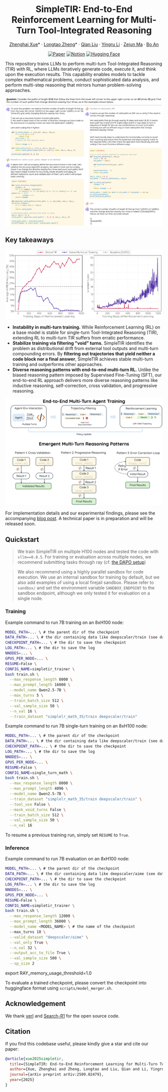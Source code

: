 <p align="center">
<h1 align="center">SimpleTIR: End-to-End Reinforcement Learning for Multi-Turn Tool-Integrated Reasoning</h1>
</p>
<p align="center">
  <p align="center">
    <a href="https://aidefender.github.io/">Zhenghai Xue</a>*
    ·
    <a href="https://ltzheng.github.io/">Longtao Zheng</a>*
    ·
    <a href="https://siviltaram.github.io/">Qian Liu</a>
    ·
    <a href="https://richardli.xyz/">Yingru Li</a>
    ·
    <a href="https://scholar.google.com/citations?user=XwY9LXoAAAAJ">Zejun Ma</a>
    ·
    <a href="https://personal.ntu.edu.sg/boan/index.html">Bo An</a><br>
  </p>
</p>

<div align="center">

[![Paper](https://img.shields.io/badge/paper-A42C25?style=for-the-badge&logo=arxiv&logoColor=white)](https://arxiv.org/abs/2509.02479) [![Notion](https://img.shields.io/badge/Notion-%23000000.svg?style=for-the-badge&logo=notion&logoColor=white)](https://simpletir.notion.site/report) [![Hugging Face](https://img.shields.io/badge/SimpleTIR-fcd022?style=for-the-badge&logo=Huggingface&logoColor=000)](https://huggingface.co/collections/ZhenghaiXue/simpletir-686ce09ae6e1db33b375f03d)

</div>

This repository trains LLMs to perform multi-turn Tool-Integrated Reasoning (TIR) with RL, where LLMs iteratively generate code, execute it, and think upon the execution results. This capability enables models to tackle complex mathematical problems, conduct sophisticated data analysis, and perform multi-step reasoning that mirrors human problem-solving approaches.

![](recipe/simpletir/assets/simpletir_example.jpg)

## Key takeaways

![](recipe/simpletir/assets/simpletir_curve.png)

- **Instability in multi-turn training.** While Reinforcement Learning (RL) on a base model is stable for single-turn Tool-Integrated Reasoning (TIR), extending RL to multi-turn TIR suffers from erratic performance.
- **Stabilize training via filtering "void" turns.** SimpleTIR identifies the problem as distributional drift from external tool outputs and multi-turn compounding errors. By **filtering out trajectories that yield neither a code block nor a final answer**, SimpleTIR achieves stable multi-turn training and outperforms other approaches.
- **Diverse reasoning patterns with end-to-end multi-turn RL.** Unlike the biased reasoning pattern imposed by Supervised Fine-Tuning (SFT), our end-to-end RL approach delivers more diverse reasoning patterns like inductive reasoning, self-correction, cross validation, and progressive reasoning.

![](recipe/simpletir/assets/simpletir_overview.png)

For implementation details and our experimental findings, please see the accompanying [blog post](https://simpletir.notion.site/report). A technical paper is in preparation and will be released soon.

## Quickstart

> We train SimpleTIR on multiple H100 nodes and tested the code with `vllm==0.8.5`. For training or evaluation across multiple nodes, we recommend submitting tasks through ray (cf. [the DAPO setup](https://github.com/volcengine/verl/tree/main/recipe/dapo))

> We also recommend using a highly parallel sandbox for code execution. We use an internal sandbox for training by default, but we also add examples of using a local firejail sandbox. Please refer to `sandbox/` and set the environment variable `SANDBOX_ENDPOINT` to the sandbox endpoint, although we only tested it for evaluation on a single node.

### Training

Example command to run 7B training on an 8xH100 node:

```bash
MODEL_PATH=... \ # the parent dir of the checkpoint
DATA_PATH=... \ # the dir containing data like deepscaler/train (see datasets/)
CHECKPOINT_PATH=... \ # the dir to save the checkpoint
LOG_PATH=... \ # the dir to save the log
NNODES=... \
GPUS_PER_NODE=... \
RESUME=False \
CONFIG_NAME=simpletir_trainer \
bash train.sh \
  --max_response_length 8000 \
  --max_prompt_length 16000 \
  --model_name Qwen2.5-7B \
  --max_turns 5 \
  --train_batch_size 512 \
  --val_sample_size 50 \
  --n_val 16 \
  --train_dataset "simplelr_math_35/train deepscaler/train"
```

Example command to run 7B single-turn training on an 8xH100 node:

```bash
MODEL_PATH=... \ # the parent dir of the checkpoint
DATA_PATH=... \ # the dir containing data like deepscaler/train (see datasets/)
CHECKPOINT_PATH=... \ # the dir to save the checkpoint
LOG_PATH=... \ # the dir to save the log
NNODES=... \
GPUS_PER_NODE=... \
RESUME=False \
CONFIG_NAME=single_turn_math \
bash train.sh \
  --max_response_length 8000 \
  --max_prompt_length 4096 \
  --model_name Qwen2.5-7B \
  --train_dataset "simplelr_math_35/train deepscaler/train" \
  --tool_use False \
  --mask_void_turns False \
  --train_batch_size 512 \
  --val_sample_size 50 \
  --n_val 16
```

To resume a previous training run, simply set `RESUME` to `True`.

### Inference

Example command to run 7B evaluation on an 8xH100 node:

```bash
MODEL_PATH=... \ # the parent dir of the checkpoint
DATA_PATH=... \ # the dir containing data like deepscaler/aime (see datasets/)
CHECKPOINT_PATH=... \ # the dir to save the checkpoint
LOG_PATH=... \ # the dir to save the log
NNODES=... \
GPUS_PER_NODE=... \
RESUME=False \
CONFIG_NAME=simpletir_trainer \
bash train.sh \
  --max_response_length 12000 \
  --max_prompt_length 36000 \
  --model_name <MODEL_NAME> \ # the name of the checkpoint
  --max_turns 10 \
  --valid_dataset "deepscaler/aime" \
  --val_only True \
  --n_val 32 \
  --output_acc_to_file True \
  --val_sample_size 500 \
  --sp_size 2
```

export RAY_memory_usage_threshold=1.0

To evaluate a trained checkpoint, please convert the checkpoint into huggingface format using `scripts/model_merger.sh`.

## Acknowledgement
We thank [verl](https://github.com/volcengine/verl) and [Search-R1](https://github.com/PeterGriffinJin/Search-R1) for the open source code.

## Citation

If you find this codebase useful, please kindly give a star and cite our paper:

```bibtex
@article{xue2025simpletir,
  title={SimpleTIR: End-to-End Reinforcement Learning for Multi-Turn Tool-Integrated Reasoning},
  author={Xue, Zhenghai and Zheng, Longtao and Liu, Qian and Li, Yingru and Zheng, Xiaosen and Ma, Zejun and An, Bo},
  journal={arXiv preprint arXiv:2509.02479},
  year={2025}
}
```
